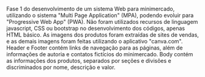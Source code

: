 Fase 1 do desenvolvimento de um sistema Web para minimercado, utilizando o sistema "Multi Page Application" (MPA), podendo evoluir para "Progressive Web App" (PWA). 
Não foram utilizados recursos de linguagem javascript, CSS ou bootstrap no desenvolvimento dos códigos, apenas HTML básico.
As imagens dos produtos foram extraídas de sites de vendas, e as demais imagens foram feitas utilizando o aplicativo "canva.com".
Header e Footer contém links de navegação para as páginas, além de informações de autoria e contatos fictícios do minimercado.
Body contém as informações dos produtos, separados por seções e divisões e discriminados por nome, descrição e valor.
